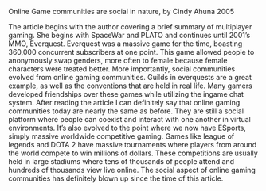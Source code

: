Online Game communities are social in nature, by Cindy Ahuna 2005

The article begins with the author covering a brief summary of multiplayer gaming. She begins with SpaceWar and PLATO and continues until 2001’s MMO, Everquest. Everquest was a massive game for the time, boasting 360,000 concurrent subscribers at one point. This game allowed people to anonymously swap genders, more often to female because female characters were treated better. More importantly, social communities evolved from online gaming communities. Guilds in everquests are a great example, as well as the conventions that are held in real life. Many gamers developed friendships over these games while utilizing the ingame chat system. 
After reading the article I can definitely say that online gaming communities today are nearly the same as before. They are still a social platform where people can coexist and interact with one another in virtual environments. It’s also evolved to the point where we now have ESports, simply massive worldwide competitive gaming. Games like league of legends and DOTA 2 have massive tournaments where players from around the world compete to win millions of dollars. These competitions are usually held in large stadiums where tens of thousands of people attend and hundreds of thousands view live online. The social aspect of online gaming communities has definitely blown up since the time of this article.
